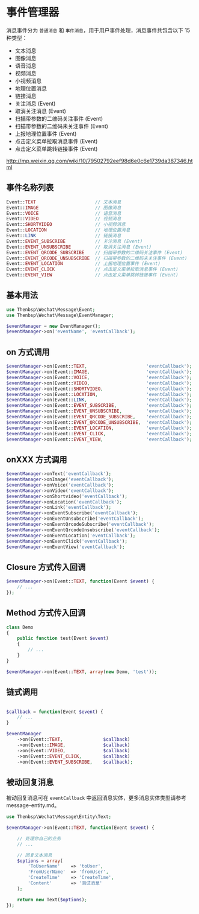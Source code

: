 # 事件管理器

消息事件分为 ``普通消息`` 和  ``事件消息``，用于用户事件处理，消息事件共包含以下 15 种类型：

- 文本消息
- 图像消息
- 语音消息
- 视频消息
- 小视频消息
- 地理位置消息
- 链接消息
- 关注消息 (Event)
- 取消关注消息 (Event)
- 扫描带参数的二维码关注事件 (Event)
- 扫描带参数的二维码未关注事件 (Event)
- 上报地理位置事件 (Event)
- 点击定义菜单拉取消息事件 (Event)
- 点击定义菜单跳转链接事件 (Event)

http://mp.weixin.qq.com/wiki/10/79502792eef98d6e0c6e1739da387346.html

## 事件名称列表

```php
Event::TEXT                      // 文本消息
Event::IMAGE                     // 图像消息
Event::VOICE                     // 语音消息
Event::VIDEO                     // 视频消息
Event::SHORTVIDEO                // 小视频消息
Event::LOCATION                  // 地理位置消息
Event::LINK                      // 链接消息
Event::EVENT_SUBSCRIBE           // 关注消息 (Event)
Event::EVENT_UNSUBSCRIBE         // 取消关注消息 (Event)
Event::EVENT_QRCODE_SUBSCRIBE    // 扫描带参数的二维码关注事件 (Event)
Event::EVENT_QRCODE_UNSUBSCRIBE  // 扫描带参数的二维码未关注事件 (Event)
Event::EVENT_LOCATION            // 上报地理位置事件 (Event)
Event::EVENT_CLICK               // 点击定义菜单拉取消息事件 (Event)
Event::EVENT_VIEW                // 点击定义菜单跳转链接事件 (Event)
```

## 基本用法

```php
use Thenbsp\Wechat\Message\Event;
use Thenbsp\Wechat\Message\EventManager;

$eventManager = new EventManager();
$eventManager->on('eventName', 'eventCallback');
```

## on 方式调用

```php
$eventManager->on(Event::TEXT,                      'eventCallback');
$eventManager->on(Event::IMAGE,                     'eventCallback');
$eventManager->on(Event::VOICE,                     'eventCallback');
$eventManager->on(Event::VIDEO,                     'eventCallback');
$eventManager->on(Event::SHORTVIDEO,                'eventCallback');
$eventManager->on(Event::LOCATION,                  'eventCallback');
$eventManager->on(Event::LINK,                      'eventCallback');
$eventManager->on(Event::EVENT_SUBSCRIBE,           'eventCallback');
$eventManager->on(Event::EVENT_UNSUBSCRIBE,         'eventCallback');
$eventManager->on(Event::EVENT_QRCODE_SUBSCRIBE,    'eventCallback');
$eventManager->on(Event::EVENT_QRCODE_UNSUBSCRIBE,  'eventCallback');
$eventManager->on(Event::EVENT_LOCATION,            'eventCallback');
$eventManager->on(Event::EVENT_CLICK,               'eventCallback');
$eventManager->on(Event::EVENT_VIEW,                'eventCallback');
```

## onXXX 方式调用

```php
$eventManager->onText('eventCallback');
$eventManager->onImage('eventCallback');
$eventManager->onVoice('eventCallback');
$eventManager->onVideo('eventCallback');
$eventManager->onShortvideo('eventCallback');
$eventManager->onLocation('eventCallback');
$eventManager->onLink('eventCallback');
$eventManager->onEventSubscribe('eventCallback');
$eventManager->onEventUnsubscribe('eventCallback');
$eventManager->onEventQrcodeSubscribe('eventCallback');
$eventManager->onEventQrcodeUnsubscribe('eventCallback');
$eventManager->onEventLocation('eventCallback');
$eventManager->onEventClick('eventCallback');
$eventManager->onEventView('eventCallback');
```

## Closure 方式传入回调

```php
$eventManager->on(Event::TEXT, function(Event $event) {
    // ...
});
```

## Method 方式传入回调

```php
class Demo
{
    public function test(Event $event)
    {
        // ...
    }
}

$eventManager->on(Event::TEXT, array(new Demo, 'test'));
```

## 链式调用

```php

$callback = function(Event $event) {
    // ...
}

$eventManager
    ->on(Event::TEXT,               $callback)
    ->on(Event::IMAGE,              $callback)
    ->on(Event::VIDEO,              $callback)
    ->on(Event::EVENT_CLICK,        $callback)
    ->on(Event::EVENT_SUBSCRIBE,    $callback);

```

## 被动回复消息

被动回复消息可在 ```eventCallback``` 中返回消息实体，更多消息实体类型请参考 message-entity.md。

```php
use Thenbsp\Wechat\Message\Entity\Text;

$eventManager->on(Event::TEXT, function(Event $event) {

    // 处理你自己的业务
    // ...

    // 回复文本消息
    $options = array(
        'ToUserName'    => 'toUser',
        'FromUserName'  => 'fromUser',
        'CreateTime'    => 'CreateTime',
        'Content'       => '测试消息'
    );

    return new Text($options);
});

```


